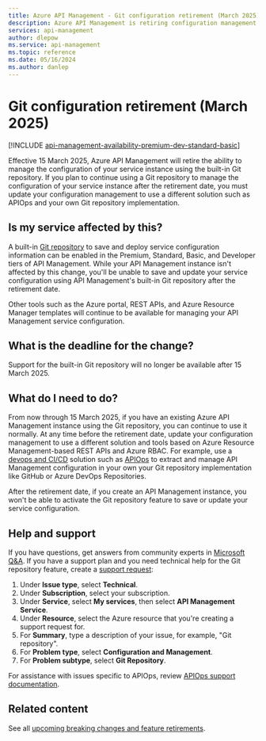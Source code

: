 ```yaml
---
title: Azure API Management - Git configuration retirement (March 2025)
description: Azure API Management is retiring configuration management using a built-in Git repo as of March 2025. If you use the feature, adopt a configuration management solution such as APIOps.
services: api-management
author: dlepow
ms.service: api-management
ms.topic: reference
ms.date: 05/16/2024
ms.author: danlep
---
```


# Git configuration retirement (March 2025)

[!INCLUDE [api-management-availability-premium-dev-standard-basic](../../../includes/api-management-availability-premium-dev-standard-basic.md)]

Effective 15 March 2025, Azure API Management will retire the ability to manage the configuration of your service instance using the built-in Git repository. If you plan to continue using a Git repository to manage the configuration of your service instance after the retirement date, you must update your configuration management to use a different solution such as APIOps and your own Git repository implementation.

## Is my service affected by this?

A built-in [Git repository](../api-management-configuration-repository-git.md) to save and deploy service configuration information can be enabled in the Premium, Standard, Basic, and Developer tiers of API Management. While your API Management instance isn't affected by this change, you'll be unable to save and update your service configuration using API Management's built-in Git repository after the retirement date. 

Other tools such as the Azure portal, REST APIs, and Azure Resource Manager templates will continue to be available for managing your API Management service configuration.

## What is the deadline for the change?

Support for the built-in Git repository will no longer be available after 15 March 2025.

## What do I need to do?

From now through 15 March 2025, if you have an existing Azure API Management instance using the Git repository, you can continue to use it normally. At any time before the retirement date, update your configuration management to use a different solution and tools based on Azure Resource Management-based REST APIs and Azure RBAC. For example, use a [devops and CI/CD](../devops-api-development-templates.md) solution such as [APIOps](https://github.com/Azure/apiops) to extract and manage API Management configuration in your own your Git repository implementation like GitHub or Azure DevOps Repositories.

After the retirement date, if you create an API Management instance, you won't be able to activate the Git repository feature to save or update your service configuration.    

## Help and support

If you have questions, get answers from community experts in [Microsoft Q&A](/answers). If you have a support plan and you need technical help for the Git repository feature, create a [support request](https://portal.azure.com/#view/Microsoft_Azure_Support/HelpAndSupportBlade/~/overview):

1. Under **Issue type**, select **Technical**.
1. Under **Subscription**, select your subscription.  
1. Under **Service**, select **My services**, then select **API Management Service**.
1. Under **Resource**, select the Azure resource that you're creating a support request for. 
1. For **Summary**, type a description of your issue, for example, "Git repository".
1. For **Problem type**, select **Configuration and Management**.
1. For **Problem subtype**, select **Git Repository**.

For assistance with issues specific to APIOps, review [APIOps support documentation](https://github.com/Azure/apiops/blob/main/SUPPORT.md).  

## Related content

See all [upcoming breaking changes and feature retirements](overview.md).
